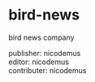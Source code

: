 # bird-news
bird news company

publisher: nicodemus
<br/>
editor: nicodemus
<br />
contributer: nicodemus
<br/>


